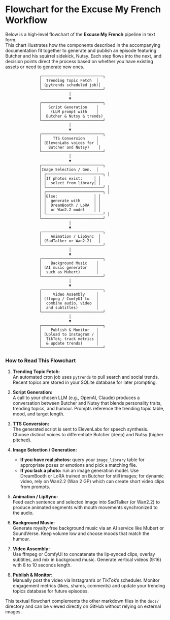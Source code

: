 # Flowchart for the Excuse My French Workflow

Below is a high‑level flowchart of the **Excuse My French** pipeline in text form.  
This chart illustrates how the components described in the accompanying documentation
fit together to generate and publish an episode featuring Butcher and his squirrel
sidekick, Nutsy. Each step flows into the next, and decision points direct the
process based on whether you have existing assets or need to generate new ones.

```
               ┌───────────────────────────┐
               │  Trending Topic Fetch  │
               │ (pytrends scheduled job)│
               └───────────────────────────┘
                            │
                            ▼
               ┌───────────────────────────┐
               │   Script Generation    │
               │    (LLM prompt with    │
               │  Butcher & Nutsy & trends)
               └───────────────────────────┘
                            │
                            ▼
               ┌───────────────────────────┐
               │     TTS Conversion     │
               │ (ElevenLabs voices for │
               │   Butcher and Nutsy)    │
               └───────────────────────────┘
                            │
                            ▼
               ┌───────────────────────────┐
               │Image Selection / Gen.  │
               │ ┌─────────────────────────┐ │
               │ │If photos exist:     │ │
               │ │  select from library│ │
               │ └─────────────────────────┘ │
               │ ┌─────────────────────────┐ │
               │ │Else:                │ │
               │ │  generate with      │ │
               │ │  DreamBooth / LoRA  │ │
               │ │  or Wan2.2 model    │ │
               │ └─────────────────────────┘ │
               └───────────────────────────┘
                            │
                            ▼
               ┌───────────────────────────┐
               │    Animation / LipSync  │
               │ (SadTalker or Wan2.2)   │
               └───────────────────────────┘
                            │
                            ▼
               ┌───────────────────────────┐
               │    Background Music    │
               │ (AI music generator    │
               │  such as Mubert)       │
               └───────────────────────────┘
                            │
                            ▼
               ┌───────────────────────────┐
               │     Video Assembly     │
               │ (ffmpeg / ComfyUI to   │
               │  combine audio, video  │
               │  and subtitles)        │
               └───────────────────────────┘
                            │
                            ▼
               ┌───────────────────────────┐
               │    Publish & Monitor   │
               │ (Upload to Instagram / │
               │  TikTok; track metrics │
               │  & update trends)      │
               └───────────────────────────┘
```

### How to Read This Flowchart

1. **Trending Topic Fetch:**  
   An automated cron job uses `pytrends` to pull search and social trends.  
   Recent topics are stored in your SQLite database for later prompting.

2. **Script Generation:**  
   A call to your chosen LLM (e.g., OpenAI, Claude) produces a conversation
   between Butcher and Nutsy that blends personality traits, trending topics,
   and humour. Prompts reference the trending topic table, mood, and target
   length.

3. **TTS Conversion:**  
   The generated script is sent to ElevenLabs for speech synthesis. Choose
   distinct voices to differentiate Butcher (deep) and Nutsy (higher pitched).

4. **Image Selection / Generation:**  
   - **If you have real photos:** query your `image_library` table for
     appropriate poses or emotions and pick a matching file.  
   - **If you lack a photo:** run an image generation model. Use DreamBooth or
     LoRA trained on Butcher for still images; for dynamic video, rely on
     Wan2.2 (Wan 2 GP) which can create short video clips from prompts.

5. **Animation / LipSync:**  
   Feed each sentence and selected image into SadTalker (or Wan2.2) to produce
   animated segments with mouth movements synchronized to the audio.

6. **Background Music:**  
   Generate royalty‑free background music via an AI service like Mubert or
   SoundVerse. Keep volume low and choose moods that match the humour.

7. **Video Assembly:**  
   Use ffmpeg or ComfyUI to concatenate the lip‑synced clips, overlay
   subtitles, and mix in background music. Generate vertical videos (9:16)
   with 8 to 10 seconds length.

8. **Publish & Monitor:**  
   Manually post the video via Instagram’s or TikTok’s scheduler. Monitor
   engagement metrics (likes, shares, comments) and update your trending
   topics database for future episodes.

This textual flowchart complements the other markdown files in the `docs/`
directory and can be viewed directly on GitHub without relying on external
images.

